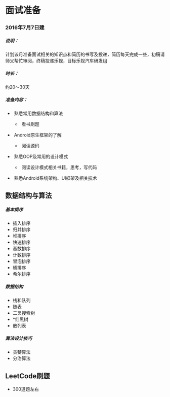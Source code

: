 # 面试准备

### 2016年7月7日建

##### 说明：

计划该月准备面试相关的知识点和简历的书写及投递，简历每天完成一些，初稿请师父帮忙审阅，终稿投递乐视，目标乐视汽车研发组

##### 时长：

约20～30天

##### 准备内容：


-  熟悉常用数据结构和算法
  -  看书刷题


-  Android原生框架的了解
  -  阅读源码


-  熟悉OOP及常用的设计模式
  -  阅读设计模式相关书籍，思考，写代码


-  熟悉Android系统架构、UI框架及相关技术



## 数据结构与算法

##### 基本排序

- 插入排序
- 归并排序
- 堆排序
- 快速排序
- 基数排序
- 计数排序
- 冒泡排序
- 桶排序
- 希尔排序

##### 数据结构

- 栈和队列
- 链表
- 二叉搜索树
- *红黑树
- 散列表

##### 算法设计技巧

- 贪婪算法
- 分治算法

## LeetCode刷题

- 300道题左右